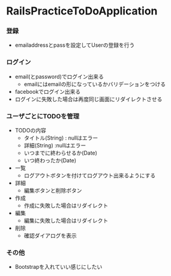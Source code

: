 # RailsPracticeToDoApplication
### 登録
* emailaddressとpassを設定してUserの登録を行う

### ログイン
* email(とpassword)でログイン出来る
  * emailにはemailの形になっているかバリデーションをつける
* facebookでログイン出来る
* ログインに失敗した場合は再度同じ画面にリダイレクトさせる

### ユーザごとにTODOを管理
* TODOの内容
  * タイトル(String) : nullはエラー
  * 詳細(String) :nullはエラー
  * いつまでに終わらせるか(Date) 
  * いつ終わったか(Date)
* 一覧
  * ログアウトボタンを付けてログアウト出来るようにする
* 詳細
  * 編集ボタンと削除ボタン
* 作成
  * 作成に失敗した場合はリダイレクト
* 編集
  * 編集に失敗した場合はリダイレクト
* 削除
  * 確認ダイアログを表示

### その他
* Bootstrapを入れていい感じにしたい

